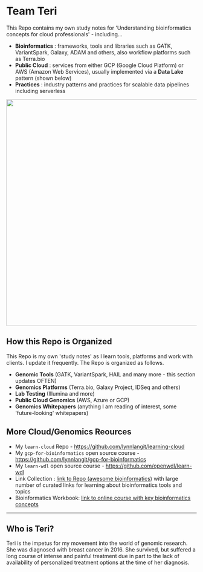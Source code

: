 # Team Teri

This Repo contains my own study notes for 'Understanding bioinformatics concepts for cloud professionals' - including...

* **Bioinformatics** : frameworks, tools and libraries such as GATK, VariantSpark, Galaxy, ADAM and others, also workflow platforms such as Terra.bio
* **Public Cloud** : services from either GCP (Google Cloud Platform) or AWS (Amazon Web Services), usually implemented via a **Data Lake** pattern (shown below)
* **Practices** : industry patterns and practices for scalable data pipelines including serverless

<img src="https://github.com/lynnlangit/gcp-for-bioinformatics/blob/master/images/data-lake.png" width=600>

## How this Repo is Organized

This Repo is my own 'study notes' as I learn tools, platforms and work with clients.  I update it frequently.  The Repo is organized as follows.  
- **Genomic Tools** (GATK, VariantSpark, HAIL and many more - this section updates OFTEN)
- **Genomics Platforms** (Terra.bio, Galaxy Project, IDSeq and others)
- **Lab Testing** (Illumina and more)
- **Public Cloud Genomics** (AWS, Azure or GCP)
- **Genomics Whitepapers** (anything I am reading of interest, some 'future-looking' whitepapers)

## More Cloud/Genomics Reources

- My `learn-cloud` Repo - https://github.com/lynnlangit/learning-cloud
- My `gcp-for-bioinformatics` open source course - https://github.com/lynnlangit/gcp-for-bioinformatics
- My `learn-wdl` open source course - https://github.com/openwdl/learn-wdl
- Link Collection : [link to Repo (awesome bioinformatics)](https://github.com/openbiox/awosome-bioinformatics) with large number of curated links for learning about bioinformatics tools and topics
- Bioinformatics Workbook: [link to online course with key bioinformatics concepts](https://bioinformaticsworkbook.org/)

---

## Who is Teri?

Teri is the impetus for my movement into the world of genomic research.  She was diagnosed with breast cancer in 2016.  She survived, but suffered a long course of intense and painful treatment due in part to the lack of availability of personalized treatment options at the time of her diagnosis.
